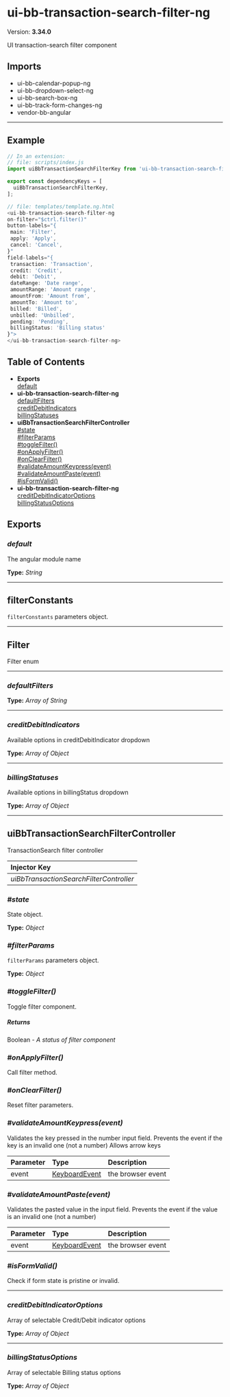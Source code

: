 # ui-bb-transaction-search-filter-ng


Version: **3.34.0**

UI transaction-search filter component

## Imports

* ui-bb-calendar-popup-ng
* ui-bb-dropdown-select-ng
* ui-bb-search-box-ng
* ui-bb-track-form-changes-ng
* vendor-bb-angular

---

## Example

```javascript
// In an extension:
// file: scripts/index.js
import uiBbTransactionSearchFilterKey from 'ui-bb-transaction-search-filter-ng';

export const dependencyKeys = [
  uiBbTransactionSearchFilterKey,
];

// file: templates/template.ng.html
<ui-bb-transaction-search-filter-ng
on-filter="$ctrl.filter()"
button-labels="{
 main: 'Filter',
 apply: 'Apply',
 cancel: 'Cancel',
}"
field-labels="{
 transaction: 'Transaction',
 credit: 'Credit',
 debit: 'Debit',
 dateRange: 'Date range',
 amountRange: 'Amount range',
 amountFrom: 'Amount from',
 amountTo: 'Amount to',
 billed: 'Billed',
 unbilled: 'Unbilled',
 pending: 'Pending',
 billingStatus: 'Billing status'
}">
</ui-bb-transaction-search-filter-ng>
```

## Table of Contents
- **Exports**<br/>    <a href="#default">default</a><br/>
- **ui-bb-transaction-search-filter-ng**<br/>    <a href="#ui-bb-transaction-search-filter-ngdefaultFilters">defaultFilters</a><br/>    <a href="#ui-bb-transaction-search-filter-ngcreditDebitIndicators">creditDebitIndicators</a><br/>    <a href="#ui-bb-transaction-search-filter-ngbillingStatuses">billingStatuses</a><br/>
- **uiBbTransactionSearchFilterController**<br/>    <a href="#uiBbTransactionSearchFilterController_state">#state</a><br/>    <a href="#uiBbTransactionSearchFilterController_filterParams">#filterParams</a><br/>    <a href="#uiBbTransactionSearchFilterController_toggleFilter">#toggleFilter()</a><br/>    <a href="#uiBbTransactionSearchFilterController_onApplyFilter">#onApplyFilter()</a><br/>    <a href="#uiBbTransactionSearchFilterController_onClearFilter">#onClearFilter()</a><br/>    <a href="#uiBbTransactionSearchFilterController_validateAmountKeypress">#validateAmountKeypress(event)</a><br/>    <a href="#uiBbTransactionSearchFilterController_validateAmountPaste">#validateAmountPaste(event)</a><br/>    <a href="#uiBbTransactionSearchFilterController_isFormValid">#isFormValid()</a><br/>
- **ui-bb-transaction-search-filter-ng**<br/>    <a href="#ui-bb-transaction-search-filter-ngcreditDebitIndicatorOptions">creditDebitIndicatorOptions</a><br/>    <a href="#ui-bb-transaction-search-filter-ngbillingStatusOptions">billingStatusOptions</a><br/>

## Exports

### <a name="default"></a>*default*

The angular module name

**Type:** *String*


---

## filterConstants

`filterConstants` parameters object.

---

## Filter

Filter enum

---
### <a name="ui-bb-transaction-search-filter-ngdefaultFilters"></a>*defaultFilters*


**Type:** *Array of String*


---
### <a name="ui-bb-transaction-search-filter-ngcreditDebitIndicators"></a>*creditDebitIndicators*

Available options in creditDebitIndicator dropdown

**Type:** *Array of Object*


---
### <a name="ui-bb-transaction-search-filter-ngbillingStatuses"></a>*billingStatuses*

Available options in billingStatus dropdown

**Type:** *Array of Object*


---

## uiBbTransactionSearchFilterController

TransactionSearch filter controller

| Injector Key |
| :-- |
| *uiBbTransactionSearchFilterController* |

### <a name="uiBbTransactionSearchFilterController_state"></a>*#state*

State object.

**Type:** *Object*

### <a name="uiBbTransactionSearchFilterController_filterParams"></a>*#filterParams*

`filterParams` parameters object.

**Type:** *Object*


### <a name="uiBbTransactionSearchFilterController_toggleFilter"></a>*#toggleFilter()*

Toggle filter component.

##### Returns

Boolean - *A status of filter component*

### <a name="uiBbTransactionSearchFilterController_onApplyFilter"></a>*#onApplyFilter()*

Call filter method.

### <a name="uiBbTransactionSearchFilterController_onClearFilter"></a>*#onClearFilter()*

Reset filter parameters.

### <a name="uiBbTransactionSearchFilterController_validateAmountKeypress"></a>*#validateAmountKeypress(event)*

Validates the key pressed in the number input field.
Prevents the event if the key is an invalid one (not a number)
Allows arrow keys

| Parameter | Type | Description |
| :-- | :-- | :-- |
| event | [KeyboardEvent](#KeyboardEvent) | the browser event |

### <a name="uiBbTransactionSearchFilterController_validateAmountPaste"></a>*#validateAmountPaste(event)*

Validates the pasted value in the input field.
Prevents the event if the value is an invalid one (not a number)

| Parameter | Type | Description |
| :-- | :-- | :-- |
| event | [KeyboardEvent](#KeyboardEvent) | the browser event |

### <a name="uiBbTransactionSearchFilterController_isFormValid"></a>*#isFormValid()*

Check if form state is pristine or invalid.

---
### <a name="ui-bb-transaction-search-filter-ngcreditDebitIndicatorOptions"></a>*creditDebitIndicatorOptions*

Array of selectable Credit/Debit indicator options

**Type:** *Array of Object*


---
### <a name="ui-bb-transaction-search-filter-ngbillingStatusOptions"></a>*billingStatusOptions*

Array of selectable Billing status options

**Type:** *Array of Object*

